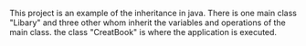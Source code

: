 This project is an example of the inheritance in java.
There is one main class "Libary" and three other whom inherit the variables and operations of the main class. the class "CreatBook" is where the application is executed.
